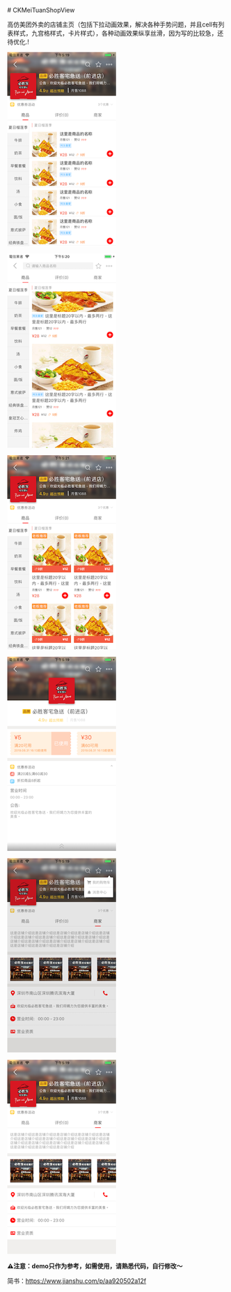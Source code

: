 \# CKMeiTuanShopView

高仿美团外卖的店铺主页（包括下拉动画效果，解决各种手势问题，并且cell有列表样式，九宫格样式，卡片样式），各种动画效果纵享丝滑，因为写的比较急，还待优化.!



![店铺商品列表样式](/image/1.png)

![店铺商品卡片样式](/image/2.png)

![店铺商品九宫格样式](/image/3.png)

![店铺活动](/image/4.png)

![商家介绍](/image/5.png)

![店铺活动](/image/6.png)


**⚠️注意：demo只作为参考，如需使用，请熟悉代码，自行修改～**

简书：https://www.jianshu.com/p/aa920502a12f
